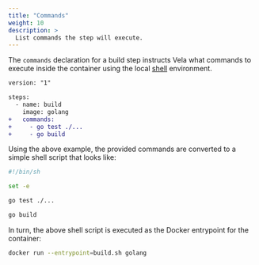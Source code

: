 ```yaml
---
title: "Commands"
weight: 10
description: >
  List commands the step will execute.
---
```


The `commands` declaration for a build step instructs Vela what commands to execute inside the container using the local [shell](https://en.wikipedia.org/wiki/Shell_(computing)) environment.

```diff
version: "1"

steps:
  - name: build
    image: golang
+   commands:
+     - go test ./...
+     - go build
```

Using the above example, the provided commands are converted to a simple shell script that looks like:

```sh
#!/bin/sh

set -e

go test ./...

go build
```

In turn, the above shell script is executed as the Docker entrypoint for the container:

```sh
docker run --entrypoint=build.sh golang
```
